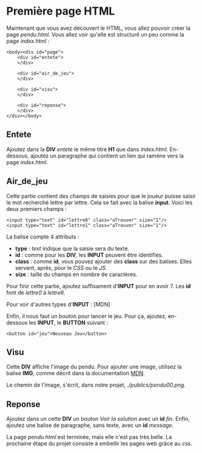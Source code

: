 # Première page HTML
Maintenant que vous avez découvert le HTML, vous allez pouvoir créer la page _pendu.html_. Vous allez voir qu'elle est structuré un peu comme la page _index.html_ :

    <body><div id="page">
        <div id="entete">
        </div>

        <div id="air_de_jeu">
        </div>

        <div id="visu">
        </div>

        <div id="reponse">
        </div>
    </div></body>

## Entete
Ajoutez dans la __DIV__ _entete_ le même titre __H1__ que dans _index.html_.
En-dessous, ajoutez un paragraphe qui contient un lien qui ramène vers la page _index.html_.

## Air_de_jeu
Cette partie contient des champs de saisies pour que le joueur puisse saisir le mot recherché lettre par lettre. Cela se fait avec la balise __input__. Voici les deux premiers champs :

    <input type="text" id="lettre0" class="aTrouver" size="1"/>
    <input type="text" id="lettre1" class="aTrouver" size="1"/>
                
La balise compte 4 attributs :
* __type__  : _text_ indique que la saisie sera du texte.
* __id__ : comme pour les __DIV__, les __INPUT__ peuvent être identifiés.
* __class__ : comme __id__, vous pouvez ajouter des __class__ sur des balises. Elles servent, après, pour le _CSS_ ou le _JS_.
* __size__ : taille du champs en nombre de caractères.

Pour finir cette partie, ajoutez suffisament d'__INPUT__ pour en avoir 7. Les __id__ font de _lettre0_ à _lettre6_. 

Pour voir d'autres types d'__INPUT__ : [MDN]

Enfin, il nous faut un bouton pour lancer le jeu. Pour ça, ajoutez, en-dessous les __INPUT__, le __BUTTON__ suivant :

    <button id="jeu">Nouveau Jeu</button>

## Visu
Cette __DIV__ affiche l'image du pendu. Pour ajouter une image, utilisez la balise __IMG__, comme décrit dans la documentation [MDN](https://developer.mozilla.org/fr/docs/Web/HTML/Element/Img).

Le chemin de l'image, s'écrit, dans notre projet, _./publics/pendu00.png_.

## Reponse
Ajoutez dans un cette __DIV__ un bouton _Voir la solution_ avec un __id__ _fin_.
Enfin, ajoutez une balise de paragraphe, sans texte, avec un __id__ _message_.

La page _pendu.html_ est terminée, mais elle n'est pas très belle. La prochaine étape du projet consiste à embellir les pages web grâce au _css_.

